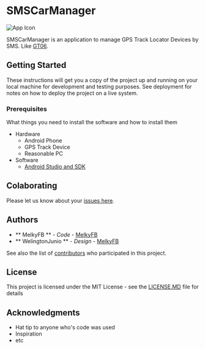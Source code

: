 # SMSCarManager

![App Icon](https://raw.githubusercontent.com/MelkyFB/smscarmanager/master/app/src/main/res/mipmap-xxxhdpi/ic_launcher.png)

SMSCarManager is an application to manage GPS Track Locator Devices by SMS. Like [GT06](https://www.amazon.com/QZTELECTRONIC-GT06-Mini-Tracker-Locator/dp/B01M65LXTB).

## Getting Started

These instructions will get you a copy of the project up and running on your local machine for development and testing purposes. See deployment for notes on how to deploy the project on a live system.

### Prerequisites

What things you need to install the software and how to install them

* Hardware
   * Android Phone
   * GPS Track Device
   * Reasonable PC
* Software
   * [Android Studio and SDK](https://developer.android.com/studio/index.html?hl=pt-br)

## Colaborating

Please let us know about your [issues here](https://github.com/MelkyFB/smscarmanager/issues).

## Authors

* ** MelkyFB ** - *Code* - [MelkyFB](https://github.com/MelkyFB)
* ** WelingtonJunio ** - *Design* - [MelkyFB](https://github.com/WelingtonJunio)

See also the list of [contributors](https://github.com/your/project/contributors) who participated in this project.

## License

This project is licensed under the MIT License - see the [LICENSE.MD](LICENSE.md) file for details

## Acknowledgments

* Hat tip to anyone who's code was used
* Inspiration
* etc
